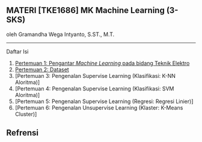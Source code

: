 **MATERI**
**[TKE1686] MK Machine Learning (3-SKS)**
-----

oleh Gramandha Wega Intyanto, S.ST., M.T.

----

Daftar Isi
1. [Pertemuan 1: Pengantar *Machine Learning* pada bidang Teknik Elektro](https://github.com/gramandha/TKE1686-Machine-Learning/blob/main/P1_Pengantar%20ML.md)
2. [Pertemuan 2: Dataset](https://github.com/gramandha/TKE1686-Machine-Learning/blob/main/Pertemuan%202/P2_Pemrosesan_VS_Dataset.ipynb)
3. [Pertemuan 3: Pengenalan Supervise Learning (Klasifikasi: K-NN Aloritma)]
4. [Pertemuan 4: Pengenalan Supervise Learning (Klasifikasi: SVM Aloritma)]
5. [Pertemuan 5: Pengenalan Supervise Learning (Regresi: Regresi Linier)]
6. [Pertemuan 6: Pengenalan Unsupervise Learning (Klaster: K-Means Cluster)]


Refrensi
-----
